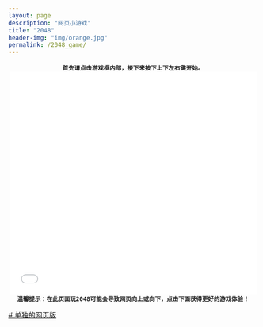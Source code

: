 ```yaml
---
layout: page
description: "网页小游戏"
title: "2048"
header-img: "img/orange.jpg"
permalink: /2048_game/
---
```

<center><code><strong>首先请点击游戏框内部，接下来按下上下左右键开始。</strong></code></center>

<center><iframe src="/2048/" width="500" marginwidth="0" height="450"
                marginheight="0" scrolling="No" frameborder="0" vspace="0" id="Iframe1" border="0"
                framespacing="0" noresize="noResize"></iframe></center>

 <center><code><strong>温馨提示：在此页面玩2048可能会导致网页向上或向下，点击下面获得更好的游戏体验！</strong></code></center>

[# 单独的网页版](http://www.computereric.xyz/2048)
